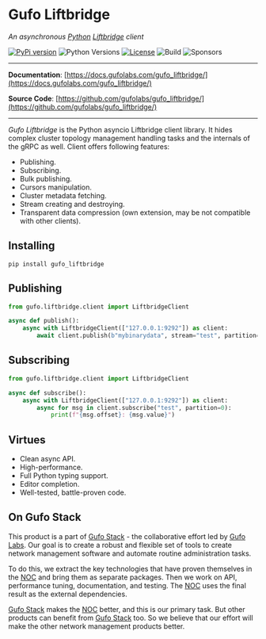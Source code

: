 # Gufo Liftbridge

*An asynchronous [Python][Python] [Liftbridge][Liftbridge] client*

[![PyPi version](https://img.shields.io/pypi/v/gufo_liftbridge.svg)](https://pypi.python.org/pypi/gufo_liftbridge/)
![Python Versions](https://img.shields.io/pypi/pyversions/gufo_liftbridge)
[![License](https://img.shields.io/badge/License-BSD_3--Clause-blue.svg)](https://opensource.org/licenses/BSD-3-Clause)
![Build](https://img.shields.io/github/actions/workflow/status/gufolabs/gufo_liftbridge/py-tests.yml?branch=master)
![Sponsors](https://img.shields.io/github/sponsors/gufolabs)

---

**Documentation**: [https://docs.gufolabs.com/gufo_liftbridge/](https://docs.gufolabs.com/gufo_liftbridge/)

**Source Code**: [https://github.com/gufolabs/gufo_liftbridge/](https://github.com/gufolabs/gufo_liftbridge/)

---

*Gufo Liftbridge* is the Python asyncio Liftbridge client library. It hides complex cluster
topology management handling tasks and the internals of the gRPC as well. Client offers
following features:

* Publishing.
* Subscribing.
* Bulk publishing.
* Cursors manipulation.
* Cluster metadata fetching.
* Stream creating and destroying.
* Transparent data compression (own extension, may be not compatible with other clients).

## Installing

```
pip install gufo_liftbridge
```

## Publishing

``` python
from gufo.liftbridge.client import LiftbridgeClient

async def publish():
    async with LiftbridgeClient(["127.0.0.1:9292"]) as client:
        await client.publish(b"mybinarydata", stream="test", partition=0)
```

## Subscribing

``` python
from gufo.liftbridge.client import LiftbridgeClient

async def subscribe():
    async with LiftbridgeClient(["127.0.0.1:9292"]) as client:
        async for msg in client.subscribe("test", partition=0):
            print(f"{msg.offset}: {msg.value}")
```

## Virtues

* Clean async API.
* High-performance.
* Full Python typing support.
* Editor completion.
* Well-tested, battle-proven code.

## On Gufo Stack

This product is a part of [Gufo Stack][Gufo Stack] - the collaborative effort 
led by [Gufo Labs][Gufo Labs]. Our goal is to create a robust and flexible 
set of tools to create network management software and automate 
routine administration tasks.

To do this, we extract the key technologies that have proven themselves 
in the [NOC][NOC] and bring them as separate packages. Then we work on API,
performance tuning, documentation, and testing. The [NOC][NOC] uses the final result
as the external dependencies.

[Gufo Stack][Gufo Stack] makes the [NOC][NOC] better, and this is our primary task. But other products
can benefit from [Gufo Stack][Gufo Stack] too. So we believe that our effort will make 
the other network management products better.

[Gufo Labs]: https://gufolabs.com/
[Gufo Stack]: https://gufolabs.com/products/gufo-stack/
[NOC]: https://getnoc.com/
[Python]: https://python.org/
[Liftbridge]: https://liftbridge.io/
